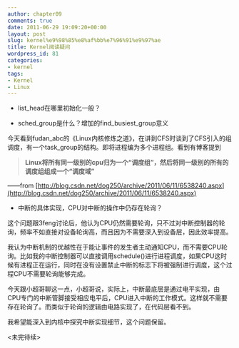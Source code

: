 ```yaml
---
author: chapter09
comments: true
date: 2011-06-29 19:09:20+00:00
layout: post
slug: kernel%e9%98%85%e8%af%bb%e7%96%91%e9%97%ae
title: Kernel阅读疑问
wordpress_id: 81
categories:
- kernel
tags:
- Kernel
- Linux
---
```



	
  * list_head在哪里初始化一般？




	
  * sched_group是什么？增加的find_busiest_group意义


今天看到fudan_abc的《Linux内核修炼之道》，在讲到CFS时谈到了CFS引入的组调度，有一个task_group的结构。即将进程编为多个进程组。看到有博客提到

<!-- more -->



> **Linux将所有同一级别的cpu归为一个“调度组”，然后将同一级别的所有的调度组组成一个“调度域”**

——from [http://blog.csdn.net/dog250/archive/2011/06/11/6538240.aspx](http://blog.csdn.net/dog250/archive/2011/06/11/6538240.aspx)






	
  * 中断的具体实现，CPU对中断的操作中仍存在轮询？


这个问题跟3feng讨论后，他认为CPU仍然需要轮询，只不过对中断控制器的轮询，频率不如直接对设备轮询高，而且因为不需要深入到设备层，因此效率提高。

我认为中断机制的优越性在于能让事件的发生者主动通知CPU，而不需要CPU轮询。比如我的中断控制器可以直接调用schedule()进行进程调度，如果CPU这时候有进程正在运行，同时在没有设置禁止中断的标志下将被强制进行调度，这个过程CPU不需要轮询能够完成。

今天跟小超哥聊这一点，小超哥说，实际上，中断最底层是通过电平实现，由CPU专门的中断管脚接受相应电平后，CPU进入中断的工作模式。这样就不需要存在轮询了。而类似于轮询的逻辑由电路实现了，在代码层看不到。

我希望能深入到内核中探究中断实现细节，这个问题保留。



<未完待续>




